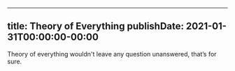 
---
title: Theory of Everything
publishDate: 2021-01-31T00:00:00-00:00
---

 Theory of everything wouldn't leave any question unanswered, that’s for sure.

